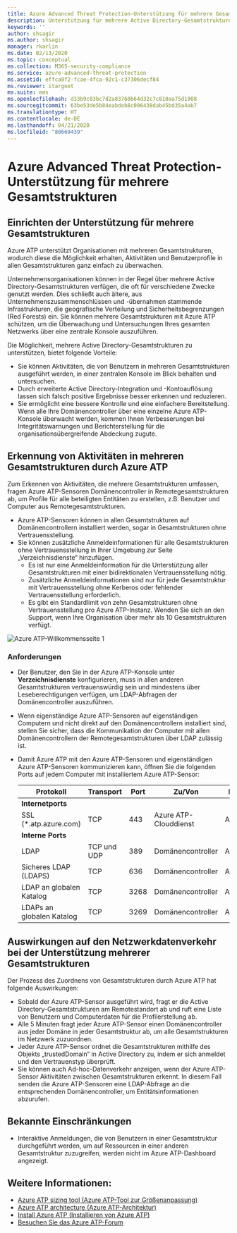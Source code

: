 ```yaml
---
title: Azure Advanced Threat Protection-Unterstützung für mehrere Gesamtstrukturen
description: Unterstützung für mehrere Active Directory-Gesamtstrukturen in Azure ATP
keywords: ''
author: shsagir
ms.author: shsagir
manager: rkarlin
ms.date: 02/13/2020
ms.topic: conceptual
ms.collection: M365-security-compliance
ms.service: azure-advanced-threat-protection
ms.assetid: effca0f2-fcae-4fca-92c1-c37306decf84
ms.reviewer: itargoet
ms.suite: ems
ms.openlocfilehash: d33b9c03bc7d2a83760b64d32c7c810aa75d1908
ms.sourcegitcommit: 63be53de5b84eabdeb8c006438dab45bd35a4ab7
ms.translationtype: HT
ms.contentlocale: de-DE
ms.lasthandoff: 04/21/2020
ms.locfileid: "80669439"
---
```

# <a name="azure-advanced-threat-protection-multi-forest-support"></a>Azure Advanced Threat Protection-Unterstützung für mehrere Gesamtstrukturen

## <a name="multi-forest-support-set-up"></a>Einrichten der Unterstützung für mehrere Gesamtstrukturen

Azure ATP unterstützt Organisationen mit mehreren Gesamtstrukturen, wodurch diese die Möglichkeit erhalten, Aktivitäten und Benutzerprofile in allen Gesamtstrukturen ganz einfach zu überwachen.

Unternehmensorganisationen können in der Regel über mehrere Active Directory-Gesamtstrukturen verfügen, die oft für verschiedene Zwecke genutzt werden. Dies schließt auch ältere, aus Unternehmenszusammenschlüssen und -übernahmen stammende Infrastrukturen, die geografische Verteilung und Sicherheitsbegrenzungen (Red Forests) ein. Sie können mehrere Gesamtstrukturen mit Azure ATP schützen, um die Überwachung und Untersuchungen Ihres gesamten Netzwerks über eine zentrale Konsole auszuführen.

Die Möglichkeit, mehrere Active Directory-Gesamtstrukturen zu unterstützen, bietet folgende Vorteile:

- Sie können Aktivitäten, die von Benutzern in mehreren Gesamtstrukturen ausgeführt werden, in einer zentralen Konsole im Blick behalten und untersuchen.
- Durch erweiterte Active Directory-Integration und -Kontoauflösung lassen sich falsch positive Ergebnisse besser erkennen und reduzieren.
- Sie ermöglicht eine bessere Kontrolle und eine einfachere Bereitstellung. Wenn alle Ihre Domänencontroller über eine einzelne Azure ATP-Konsole überwacht werden, kommen Ihnen Verbesserungen bei Integritätswarnungen und Berichterstellung für die organisationsübergreifende Abdeckung zugute.

## <a name="azure-atp-detection-activity-across-multiple-forests"></a>Erkennung von Aktivitäten in mehreren Gesamtstrukturen durch Azure ATP

Zum Erkennen von Aktivitäten, die mehrere Gesamtstrukturen umfassen, fragen Azure ATP-Sensoren Domänencontroller in Remotegesamtstrukturen ab, um Profile für alle beteiligten Entitäten zu erstellen, z.B. Benutzer und Computer aus Remotegesamtstrukturen.

- Azure ATP-Sensoren können in allen Gesamtstrukturen auf Domänencontrollern installiert werden, sogar in Gesamtstrukturen ohne Vertrauensstellung.
- Sie können zusätzliche Anmeldeinformationen für alle Gesamtstrukturen ohne Vertrauensstellung in Ihrer Umgebung zur Seite „Verzeichnisdienste“ hinzufügen.
    - Es ist nur eine Anmeldeinformation für die Unterstützung aller Gesamtstrukturen mit einer bidirektionalen Vertrauensstellung nötig.
    - Zusätzliche Anmeldeinformationen sind nur für jede Gesamtstruktur mit Vertrauensstellung ohne Kerberos oder fehlender Vertrauensstellung erforderlich.
    - Es gibt ein Standardlimit von zehn Gesamtstrukturen ohne Vertrauensstellung pro Azure ATP-Instanz. Wenden Sie sich an den Support, wenn Ihre Organisation über mehr als 10 Gesamtstrukturen verfügt.

![Azure ATP-Willkommensseite 1](media/directory-services-add-no-trust-forests.png)

### <a name="requirements"></a>Anforderungen

- Der Benutzer, den Sie in der Azure ATP-Konsole unter **Verzeichnisdienste** konfigurieren, muss in allen anderen Gesamtstrukturen vertrauenswürdig sein und mindestens über Leseberechtigungen verfügen, um LDAP-Abfragen der Domänencontroller auszuführen.
- Wenn eigenständige Azure ATP-Sensoren auf eigenständigen Computern und nicht direkt auf den Domänencontrollern installiert sind, stellen Sie sicher, dass die Kommunikation der Computer mit allen Domänencontrollern der Remotegesamtstrukturen über LDAP zulässig ist.

- Damit Azure ATP mit den Azure ATP-Sensoren und eigenständigen Azure ATP-Sensoren kommunizieren kann, öffnen Sie die folgenden Ports auf jedem Computer mit installiertem Azure ATP-Sensor:

  |Protokoll|Transport|Port|Zu/Von|Richtung|
  |----|----|----|----|----|
  |**Internetports**||||
  |SSL (*.atp.azure.com)|TCP|443|Azure ATP-Clouddienst|Ausgehend|
  |**Interne Ports**||||
  |LDAP|TCP und UDP|389|Domänencontroller|Ausgehend|
  |Sicheres LDAP (LDAPS)|TCP|636|Domänencontroller|Ausgehend|
  |LDAP an globalen Katalog|TCP|3268|Domänencontroller|Ausgehend|
  |LDAPs an globalen Katalog|TCP|3269|Domänencontroller|Ausgehend|

## <a name="multi-forest-support-network-traffic-impact"></a>Auswirkungen auf den Netzwerkdatenverkehr bei der Unterstützung mehrerer Gesamtstrukturen

Der Prozess des Zuordnens von Gesamtstrukturen durch Azure ATP hat folgende Auswirkungen:

- Sobald der Azure ATP-Sensor ausgeführt wird, fragt er die Active Directory-Gesamtstrukturen am Remotestandort ab und ruft eine Liste von Benutzern und Computerdaten für die Profilerstellung ab.
- Alle 5 Minuten fragt jeder Azure ATP-Sensor einen Domänencontroller aus jeder Domäne in jeder Gesamtstruktur ab, um alle Gesamtstrukturen im Netzwerk zuzuordnen.
- Jeder Azure ATP-Sensor ordnet die Gesamtstrukturen mithilfe des Objekts „trustedDomain“ in Active Directory zu, indem er sich anmeldet und den Vertrauenstyp überprüft.
- Sie können auch Ad-hoc-Datenverkehr anzeigen, wenn der Azure ATP-Sensor Aktivitäten zwischen Gesamtstrukturen erkennt. In diesem Fall senden die Azure ATP-Sensoren eine LDAP-Abfrage an die entsprechenden Domänencontroller, um Entitätsinformationen abzurufen.

## <a name="known-limitations"></a>Bekannte Einschränkungen

- Interaktive Anmeldungen, die von Benutzern in einer Gesamtstruktur durchgeführt werden, um auf Ressourcen in einer anderen Gesamtstruktur zuzugreifen, werden nicht im Azure ATP-Dashboard angezeigt.

## <a name="see-also"></a>Weitere Informationen:

- [Azure ATP sizing tool (Azure ATP-Tool zur Größenanpassung)](https://aka.ms/aatpsizingtool)
- [Azure ATP architecture (Azure ATP-Architektur)](atp-architecture.md)
- [Install Azure ATP (Installieren von Azure ATP)](install-atp-step1.md)
- [Besuchen Sie das Azure ATP-Forum](https://aka.ms/azureatpcommunity)
